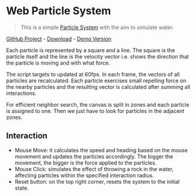 # Web Particle System

> This is a simple [Particle System](https://en.wikipedia.org/wiki/Particle_system) with the aim to simulate water.

[GitHub Project](https://github.com/rigon/web-particle-system) - [Download](https://github.com/rigon/web-particle-system/archive/master.zip) - [Demo Version](http://rigon.github.io/web-particle-system/particle-system.html)

Each particle is represented by a square and a line. The square is the particle itself and the line is the velocity vector i.e. shows the direction that the particle is moving and with what force.

The script targets to updated at 60fps. In each frame, the vectors of all particles are recalculated. Each particle exercises small repelling force on the nearby particles and the resulting vector is calculated after summing all interactions.

For efficient neighbor search, the canvas is split in zones and each particle is assigned to one. Then we just have to look for particles in the adjacent zones.

## Interaction
- Mouse Move: it calculates the speed and heading based on the mouse movement and updates the particles accordingly. The bigger the movement, the bigger is the force applied to the particles.
- Mouse Click: simulates the effect of throwing a rock in the water, affecting particles within the specified interaction radius.
- Reset button: on the top right corner, resets the system to the initial state.
